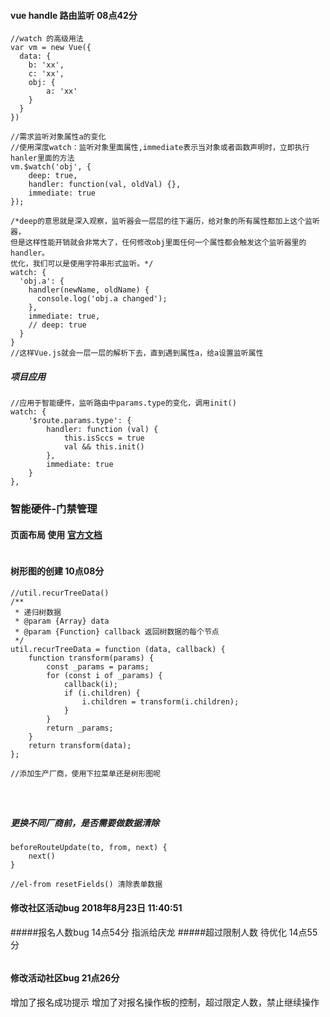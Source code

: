 #### vue handle 路由监听 08点42分
```
//watch 的高级用法
var vm = new Vue({
  data: {
    b: 'xx',
    c: 'xx',
    obj: {
        a: 'xx'
    }
  }
})

//需求监听对象属性a的变化
//使用深度watch：监听对象里面属性,immediate表示当对象或者函数声明时，立即执行hanler里面的方法
vm.$watch('obj', {
    deep: true,
    handler: function(val, oldVal) {},
    immediate: true
});

/*deep的意思就是深入观察，监听器会一层层的往下遍历，给对象的所有属性都加上这个监听器，
但是这样性能开销就会非常大了，任何修改obj里面任何一个属性都会触发这个监听器里的 handler。
优化，我们可以是使用字符串形式监听。*/
watch: {
  'obj.a': {
    handler(newName, oldName) {
      console.log('obj.a changed');
    },
    immediate: true,
    // deep: true
  }
} 
//这样Vue.js就会一层一层的解析下去，直到遇到属性a，给a设置监听属性

```
##### 项目应用
```
//应用于智能硬件，监听路由中params.type的变化，调用init()
watch: {
    '$route.params.type': {
        handler: function (val) {
            this.isSccs = true
            val && this.init()
        },
        immediate: true
    }
},

```
### 智能硬件-门禁管理
#### 页面布局 使用<route-view>  [官方文档]('https://router.vuejs.org/zh/guide/essentials/nested-routes.html')
```

```
#### 树形图的创建 10点08分
```
//util.recurTreeData()
/**
 * 递归树数据
 * @param {Array} data
 * @param {Function} callback 返回树数据的每个节点
 */
util.recurTreeData = function (data, callback) {
    function transform(params) {
        const _params = params;
        for (const i of _params) {
            callback(i);
            if (i.children) {
                i.children = transform(i.children);
            }
        }
        return _params;
    }
    return transform(data);
};

//添加生产厂商，使用下拉菜单还是树形图呢




```
##### 更换不同厂商前，是否需要做数据清除
```
beforeRouteUpdate(to, from, next) {
    next()
}

//el-from resetFields() 清除表单数据
```


#### 修改社区活动bug  2018年8月23日 11:40:51
#####报名人数bug 14点54分 指派给庆龙
#####超过限制人数 待优化 14点55分
```

```

#### 修改活动社区bug 21点26分
增加了报名成功提示
增加了对报名操作板的控制，超过限定人数，禁止继续操作
